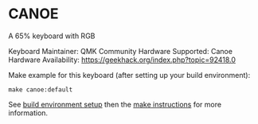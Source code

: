 CANOE
========

A 65% keyboard with RGB

Keyboard Maintainer: QMK Community
Hardware Supported: Canoe
Hardware Availability: https://geekhack.org/index.php?topic=92418.0

Make example for this keyboard (after setting up your build environment):

    make canoe:default

See [build environment setup](https://docs.qmk.fm/build_environment_setup.html) then the [make instructions](https://docs.qmk.fm/make_instructions.html) for more information.
